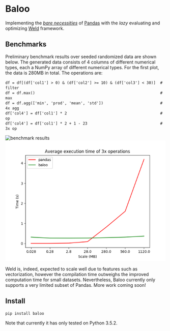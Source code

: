 # Baloo

Implementing the [*bare necessities*](https://www.youtube.com/watch?v=08NlhjpVFsU) 
of [Pandas](https://pandas.pydata.org/) with the *lazy* evaluating
and optimizing [Weld](https://github.com/weld-project/weld) framework.

## Benchmarks
Preliminary benchmark results over seeded randomized data are shown below. 
The generated data consists of 4 columns of different numerical types, each a NumPy array of different numerical types. 
For the first plot, the data is 280MB in total. 
The operations are:

    df = df[(df['col1'] > 0) & (df['col2'] >= 10) & (df['col3'] < 30)]  # filter
    df = df.max()                                                       # max
    df = df.agg(['min', 'prod', 'mean', 'std'])                         # 4x agg
    df['col4'] = df['col1'] * 2                                         # op
    df['col4'] = df['col1'] * 2 + 1 - 23                                # 3x op
    
![benchmark results](benchmarks/benchmarks.png)
![benchmark scalability](benchmarks/scalability.png)

Weld is, indeed, expected to scale well due to features such as vectorization, however the compilation time outweighs
the improved computation time for small datasets. Nevertheless, Baloo currently only supports a very limited subset of
Pandas. More work coming soon!

## Install
    pip install baloo
    
Note that currently it has only tested on Python 3.5.2.
